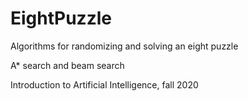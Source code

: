 # EightPuzzle
Algorithms for randomizing and solving an eight puzzle

A* search and beam search

Introduction to Artificial Intelligence, fall 2020

